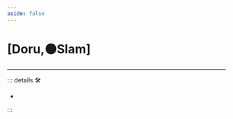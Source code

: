 ```yaml
---
aside: false
---
```

# <py>[Doru,🟠Slam]</py>

---

<!-- =================================================== -->
<!-- =================================================== -->
<!-- =================================================== -->
<!-- =================================================== -->
<!-- =================================================== -->
::: details 🛠

-

:::
